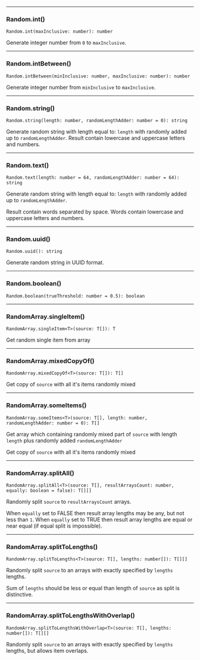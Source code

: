 _________________________________________

### Random.int()

```
Random.int(maxInclusive: number): number
```

Generate integer number from ```0``` to ```maxInclusive```.

_________________________________________

### Random.intBetween()

```
Random.intBetween(minInclusive: number, maxInclusive: number): number
```

Generate integer number from ```minInclusive``` to ```maxInclusive```.

_________________________________________

### Random.string()

```
Random.string(length: number, randomLengthAdder: number = 0): string
```

Generate random string with length equal to: ```length``` with randomly added up to ```randomLengthAdder```.
Result contain lowercase and uppercase letters and numbers.

_________________________________________

### Random.text()

```
Random.text(length: number = 64, randomLengthAdder: number = 64): string
```

Generate random string with length equal to: ```length``` with randomly added up to ```randomLengthAdder```.

Result contain words separated by space. Words contain lowercase and uppercase letters and numbers.

_________________________________________

### Random.uuid()

```
Random.uuid(): string
```

Generate random string in UUID format.

_________________________________________

### Random.boolean()

```
Random.boolean(trueThreshold: number = 0.5): boolean
```

_________________________________________

### RandomArray.singleItem()

```
RandomArray.singleItem<T>(source: T[]): T
```

Get random single item from array

_________________________________________

### RandomArray.mixedCopyOf()

```
RandomArray.mixedCopyOf<T>(source: T[]): T[]
```

Get copy of ```source``` with all it's items randomly mixed

_________________________________________

### RandomArray.someItems()

```
RandomArray.someItems<T>(source: T[], length: number, randomLengthAdder: number = 0): T[]
```

Get array which containing randomly mixed part of ```source``` with length ```length``` plus randomly
added ```randomLengthAdder```

Get copy of ```source``` with all it's items randomly mixed

_________________________________________

### RandomArray.splitAll()

```
RandomArray.splitAll<T>(source: T[], resultArraysCount: number, equally: boolean = false): T[][]
```

Randomly split ```source``` to ```resultArraysCount``` arrays.

When ```equally``` set to FALSE then result array lengths may be any, but not less than ```1```.
When ```equally``` set to TRUE then result array lengths are equal or near equal (if equal split is impossible).

_________________________________________

### RandomArray.splitToLengths()

```
RandomArray.splitToLengths<T>(source: T[], lengths: number[]): T[][] 
```

Randomly split ```source``` to an arrays with exactly specified by ```lengths``` lengths.

Sum of ```lengths``` should be less or equal than length of ```source``` as split is distinctive.

_________________________________________

### RandomArray.splitToLengthsWithOverlap()

```
RandomArray.splitToLengthsWithOverlap<T>(source: T[], lengths: number[]): T[][] 
```

Randomly split ```source``` to an arrays with exactly specified by ```lengths``` lengths, but allows item overlaps.
